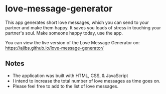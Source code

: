 # love-message-generator
This app generates short love messages, which you can send to your partner and make them happy.
It saves you loads of stress in touching your partner's soul.
Make someone happy today, use the app.

You can view the live version of the Love Message Generator on: https://ajibs.github.io/love-message-generator/

## Notes
* The application was built with HTML, CSS, & JavaScript
* I intend to increase the total number of love messages as time goes on.
* Please feel free to add to the list of love messages.

